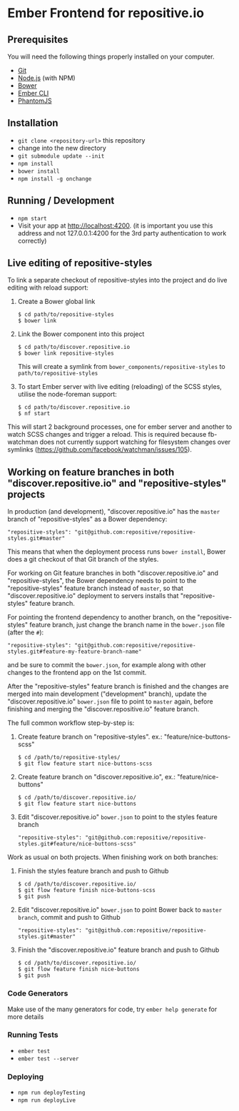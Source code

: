 # Ember Frontend for repositive.io


## Prerequisites

You will need the following things properly installed on your computer.

* [Git](http://git-scm.com/)
* [Node.js](http://nodejs.org/) (with NPM) 
* [Bower](http://bower.io/)
* [Ember CLI](http://www.ember-cli.com/)
* [PhantomJS](http://phantomjs.org/)

## Installation

* `git clone <repository-url>` this repository
* change into the new directory
* `git submodule update --init`
* `npm install`
* `bower install`
* `npm install -g onchange`

## Running / Development

* `npm start`
* Visit your app at [http://localhost:4200](http://localhost:4200). (it is important you use this address and not 127.0.0.1:4200 for the 3rd party authentication to work correctly)

## Live editing of repositive-styles

To link a separate checkout of repositive-styles into the project and do live editing with reload support:

1. Create a Bower global link

    ```
    $ cd path/to/repositive-styles
    $ bower link
    ```

2. Link the Bower component into this project  

    ```
    $ cd path/to/discover.repositive.io
    $ bower link repositive-styles
    ```

    This will create a symlink from `bower_components/repositive-styles` to `path/to/repositive-styles`

3. To start Ember server with live editing (reloading) of the SCSS styles, utilise the node-foreman support:


    ```
    $ cd path/to/discover.repositive.io
    $ nf start
    ```

  This will start 2 background processes, one for ember server and another to watch SCSS changes and trigger a reload.
  This is required because fb-watchman does not currently support watching for filesystem changes over symlinks 
  (https://github.com/facebook/watchman/issues/105).

## Working on feature branches in both "discover.repositive.io" and "repositive-styles" projects

In production (and development), "discover.repositive.io" has the `master` branch of "repositive-styles" as a Bower dependency:

  ```
  "repositive-styles": "git@github.com:repositive/repositive-styles.git#master"
  ```
This means that when the deployment process runs `bower install`, Bower does a git checkout of that Git branch of the styles. 

  For working on Git feature branches in both "discover.repositive.io" and "repositive-styles", the Bower dependency 
needs to point to the "repositive-styles" feature branch instead of `master`,
so that "discover.repositive.io" deployment to servers installs that "repositive-styles" feature branch.

For pointing the frontend dependency to another branch, on the "repositive-styles" feature branch,
just change the branch name in the `bower.json` file (after the `#`):

  ```
  "repositive-styles": "git@github.com:repositive/repositive-styles.git#feature-my-feature-branch-name"
  ```

and be sure to commit the `bower.json`, for example along with other changes to the frontend app on the 1st commit.

After the "repositive-styles" feature branch is finished and the changes are merged into main development ("development" branch),
update the "discover.repositive.io" `bower.json` file to point to `master` again, before finishing and 
merging the "discover.repositive.io" feature branch.

The full common workflow step-by-step is:

1. Create feature branch on "repositive-styles". ex.: "feature/nice-buttons-scss"

    ```
    $ cd /path/to/repositive-styles/
    $ git flow feature start nice-buttons-scss
    ```

2. Create feature branch on "discover.repositive.io", ex.: "feature/nice-buttons"

    ```
    $ cd /path/to/discover.repositive.io/
    $ git flow feature start nice-buttons
    ```

3. Edit "discover.repositive.io" `bower.json` to point to the styles feature branch

    ```
    "repositive-styles": "git@github.com:repositive/repositive-styles.git#feature/nice-buttons-scss"
    ```

Work as usual on both projects. When finishing work on both branches:

1. Finish the styles feature branch and push to Github

    ```
    $ cd /path/to/discover.repositive.io/
    $ git flow feature finish nice-buttons-scss
    $ git push
    ```

2. Edit "discover.repositive.io" `bower.json` to point Bower back to `master branch`, commit and push to Github

    ```
    "repositive-styles": "git@github.com:repositive/repositive-styles.git#master"
    ```

3. Finish the "discover.repositive.io" feature branch and push to Github
 
    ```
    $ cd /path/to/discover.repositive.io/
    $ git flow feature finish nice-buttons
    $ git push
    ```






### Code Generators

Make use of the many generators for code, try `ember help generate` for more details

### Running Tests

* `ember test`
* `ember test --server`

### Deploying

* `npm run deployTesting`
* `npm run deployLive`
